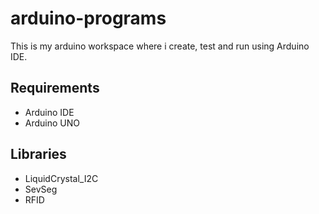 # arduino-programs
This is my arduino workspace where i create, test and run using Arduino IDE.

## Requirements
- Arduino IDE
- Arduino UNO

## Libraries
- LiquidCrystal_I2C
- SevSeg
- RFID